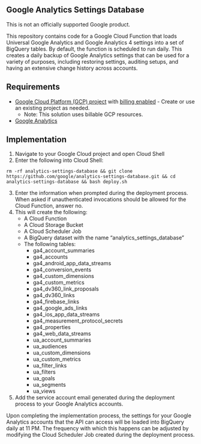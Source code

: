 ## Google Analytics Settings Database

This is not an officially supported Google product.

This repository contains code for a Google Cloud Function that loads Universal Google Analytics and Google Analytics 4 settings into a set of BigQuery tables. By default, the function is scheduled to run daily. This creates a daily backup of Google Analytics settings that can be used for a variety of purposes, including restoring settings, auditing setups, and having an extensive change history across accounts.


## Requirements



*   [Google Cloud Platform (GCP) project](https://cloud.google.com/resource-manager/docs/creating-managing-projects) with [billing enabled](https://cloud.google.com/billing/docs/how-to/modify-project#enable-billing) - Create or use an existing project as needed.
    *   Note: This solution uses billable GCP resources.
*   [Google Analytics](https://analytics.google.com/analytics/web/)


## Implementation



1. Navigate to your Google Cloud project and open Cloud Shell
2. Enter the following into Cloud Shell:

```
rm -rf analytics-settings-database && git clone https://github.com/google/analytics-settings-database.git && cd analytics-settings-database && bash deploy.sh
```

3. Enter the information when prompted during the deployment process. When asked if unauthenticated invocations should be allowed for the Cloud Function, answer no.
4. This will create the following:
    *   A Cloud Function
    *   A Cloud Storage Bucket
    *   A Cloud Scheduler Job
    *   A BigQuery dataset with the name “analytics\_settings\_database”
    *   The following tables:
        *   ga4\_account\_summaries
        *   ga4\_accounts
        *   ga4\_android\_app\_data\_streams
        *   ga4\_conversion\_events
        *   ga4\_custom\_dimensions
        *   ga4\_custom\_metrics
        *   ga4\_dv360\_link\_proposals
        *   ga4\_dv360\_links
        *   ga4\_firebase\_links
        *   ga4\_google\_ads\_links
        *   ga4\_ios\_app\_data\_streams
        *   ga4\_measurement\_protocol\_secrets
        *   ga4\_properties
        *   ga4\_web\_data\_streams
        *   ua\_account\_summaries
        *   ua\_audiences
        *   ua\_custom\_dimensions
        *   ua\_custom\_metrics
        *   ua\_filter\_links
        *   ua\_filters
        *   ua\_goals
        *   ua\_segments
        *   ua\_views
5. Add the service account email generated during the deployment process to your Google Analytics accounts.

Upon completing the implementation process, the settings for your Google Analytics accounts that the API can access will be loaded into BigQuery daily at 11 PM. The frequency with which this happens can be adjusted by modifying the Cloud Scheduler Job created during the deployment process.

